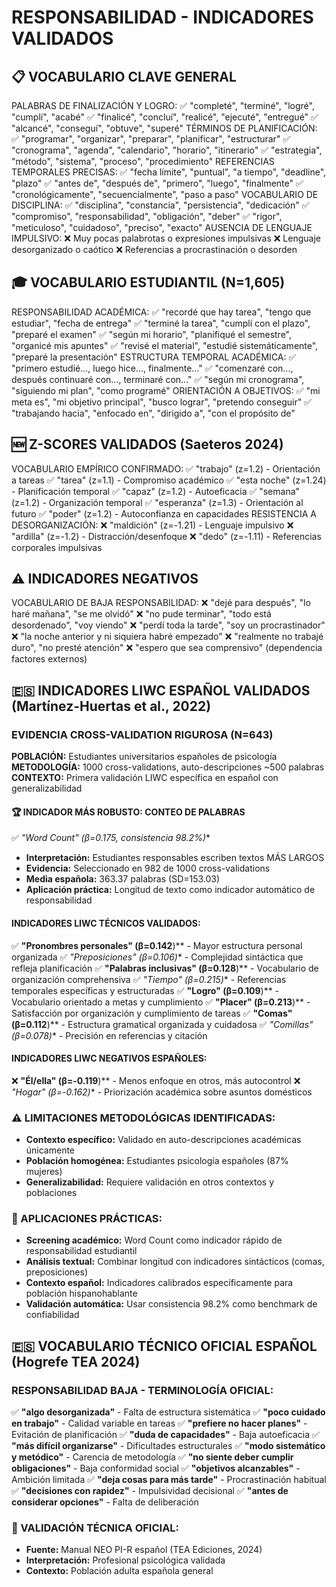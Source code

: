 # RESPONSABILIDAD - INDICADORES VALIDADOS

## 📋 VOCABULARIO CLAVE GENERAL
PALABRAS DE FINALIZACIÓN Y LOGRO:
✅ "completé", "terminé", "logré", "cumplí", "acabé"
✅ "finalicé", "concluí", "realicé", "ejecuté", "entregué"
✅ "alcancé", "conseguí", "obtuve", "superé"
TÉRMINOS DE PLANIFICACIÓN:
✅ "programar", "organizar", "preparar", "planificar", "estructurar"
✅ "cronograma", "agenda", "calendario", "horario", "itinerario"
✅ "estrategia", "método", "sistema", "proceso", "procedimiento"
REFERENCIAS TEMPORALES PRECISAS:
✅ "fecha límite", "puntual", "a tiempo", "deadline", "plazo"
✅ "antes de", "después de", "primero", "luego", "finalmente"
✅ "cronológicamente", "secuencialmente", "paso a paso"
VOCABULARIO DE DISCIPLINA:
✅ "disciplina", "constancia", "persistencia", "dedicación"
✅ "compromiso", "responsabilidad", "obligación", "deber"
✅ "rigor", "meticuloso", "cuidadoso", "preciso", "exacto"
AUSENCIA DE LENGUAJE IMPULSIVO:
❌ Muy pocas palabrotas o expresiones impulsivas
❌ Lenguaje desorganizado o caótico
❌ Referencias a procrastinación o desorden

## 🎓 VOCABULARIO ESTUDIANTIL (N=1,605)
RESPONSABILIDAD ACADÉMICA:
✅ "recordé que hay tarea", "tengo que estudiar", "fecha de entrega"
✅ "terminé la tarea", "cumplí con el plazo", "preparé el examen"
✅ "según mi horario", "planifiqué el semestre", "organicé mis apuntes"
✅ "revisé el material", "estudié sistemáticamente", "preparé la presentación"
ESTRUCTURA TEMPORAL ACADÉMICA:
✅ "primero estudié..., luego hice..., finalmente..."
✅ "comenzaré con..., después continuaré con..., terminaré con..."
✅ "según mi cronograma", "siguiendo mi plan", "como programé"
ORIENTACIÓN A OBJETIVOS:
✅ "mi meta es", "mi objetivo principal", "busco lograr", "pretendo conseguir"
✅ "trabajando hacia", "enfocado en", "dirigido a", "con el propósito de"

## 🆕 Z-SCORES VALIDADOS (Saeteros 2024)
VOCABULARIO EMPÍRICO CONFIRMADO:
✅ "trabajo" (z=1.2) - Orientación a tareas
✅ "tarea" (z=1.1) - Compromiso académico
✅ "esta noche" (z=1.24) - Planificación temporal
✅ "capaz" (z=1.2) - Autoeficacia
✅ "semana" (z=1.2) - Organización temporal
✅ "esperanza" (z=1.3) - Orientación al futuro
✅ "poder" (z=1.2) - Autoconfianza en capacidades
RESISTENCIA A DESORGANIZACIÓN:
❌ "maldición" (z=-1.21) - Lenguaje impulsivo
❌ "ardilla" (z=-1.2) - Distracción/desenfoque
❌ "dedo" (z=-1.11) - Referencias corporales impulsivas

## ⚠️ INDICADORES NEGATIVOS
VOCABULARIO DE BAJA RESPONSABILIDAD:
❌ "dejé para después", "lo haré mañana", "se me olvidó"
❌ "no pude terminar", "todo está desordenado", "voy viendo"
❌ "perdí toda la tarde", "soy un procrastinador"
❌ "la noche anterior y ni siquiera habré empezado"
❌ "realmente no trabajé duro", "no presté atención"
❌ "espero que sea comprensivo" (dependencia factores externos)

## 🇪🇸 INDICADORES LIWC ESPAÑOL VALIDADOS (Martínez-Huertas et al., 2022)

### **EVIDENCIA CROSS-VALIDATION RIGUROSA (N=643)**
**POBLACIÓN:** Estudiantes universitarios españoles de psicología
**METODOLOGÍA:** 1000 cross-validations, auto-descripciones ~500 palabras
**CONTEXTO:** Primera validación LIWC específica en español con generalizabilidad

#### **🏆 INDICADOR MÁS ROBUSTO: CONTEO DE PALABRAS**
✅ **"Word Count" (β=0.175*, consistencia 98.2%)**
- **Interpretación:** Estudiantes responsables escriben textos MÁS LARGOS
- **Evidencia:** Seleccionado en 982 de 1000 cross-validations
- **Media española:** 363.37 palabras (SD=153.03)
- **Aplicación práctica:** Longitud de texto como indicador automático de responsabilidad

#### **INDICADORES LIWC TÉCNICOS VALIDADOS:**
✅ **"Pronombres personales" (β=0.142**)** - Mayor estructura personal organizada
✅ **"Preposiciones" (β=0.106*)** - Complejidad sintáctica que refleja planificación
✅ **"Palabras inclusivas" (β=0.128**)** - Vocabulario de organización comprehensiva
✅ **"Tiempo" (β=0.215*)** - Referencias temporales específicas y estructuradas
✅ **"Logro" (β=0.109**)** - Vocabulario orientado a metas y cumplimiento
✅ **"Placer" (β=0.213**)** - Satisfacción por organización y cumplimiento de tareas
✅ **"Comas" (β=0.112**)** - Estructura gramatical organizada y cuidadosa
✅ **"Comillas" (β=0.078*)** - Precisión en referencias y citación

#### **INDICADORES LIWC NEGATIVOS ESPAÑOLES:**
❌ **"Él/ella" (β=-0.119**)** - Menos enfoque en otros, más autocontrol
❌ **"Hogar" (β=-0.162*)** - Priorización académica sobre asuntos domésticos

### **⚠️ LIMITACIONES METODOLÓGICAS IDENTIFICADAS:**
- **Contexto específico:** Validado en auto-descripciones académicas únicamente
- **Población homogénea:** Estudiantes psicología españoles (87% mujeres)
- **Generalizabilidad:** Requiere validación en otros contextos y poblaciones

### **🎯 APLICACIONES PRÁCTICAS:**
- **Screening académico:** Word Count como indicador rápido de responsabilidad estudiantil
- **Análisis textual:** Combinar longitud con indicadores sintácticos (comas, preposiciones)
- **Contexto español:** Indicadores calibrados específicamente para población hispanohablante
- **Validación automática:** Usar consistencia 98.2% como benchmark de confiabilidad


## 🇪🇸 VOCABULARIO TÉCNICO OFICIAL ESPAÑOL (Hogrefe TEA 2024)

### **RESPONSABILIDAD BAJA - TERMINOLOGÍA OFICIAL:**
✅ **"algo desorganizada"** - Falta de estructura sistemática
✅ **"poco cuidado en trabajo"** - Calidad variable en tareas
✅ **"prefiere no hacer planes"** - Evitación de planificación
✅ **"duda de capacidades"** - Baja autoeficacia
✅ **"más difícil organizarse"** - Dificultades estructurales
✅ **"modo sistemático y metódico"** - Carencia de metodología
✅ **"no siente deber cumplir obligaciones"** - Baja conformidad social
✅ **"objetivos alcanzables"** - Ambición limitada
✅ **"deja cosas para más tarde"** - Procrastinación habitual
✅ **"decisiones con rapidez"** - Impulsividad decisional
✅ **"antes de considerar opciones"** - Falta de deliberación

### **🔬 VALIDACIÓN TÉCNICA OFICIAL:**
- **Fuente:** Manual NEO PI-R español (TEA Ediciones, 2024)
- **Interpretación:** Profesional psicológica validada
- **Contexto:** Población adulta española general
